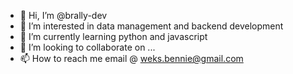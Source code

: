 - 👋 Hi, I’m @brally-dev
- 👀 I’m interested in data management and backend development
- 🌱 I’m currently learning python and javascript
- 💞️ I’m looking to collaborate on ...
- 📫 How to reach me email @ weks.bennie@gmail.com

<!---
brally-dev/brally-dev is a ✨ special ✨ repository because its `README.md` (this file) appears on your GitHub profile.
You can click the Preview link to take a look at your changes.
--->
